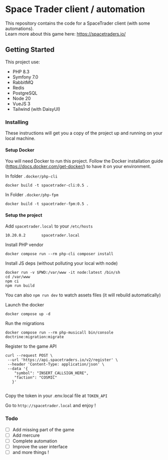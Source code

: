 # Space Trader client / automation

This repository contains the code for a SpaceTrader client (with some automations).  
Learn more about this game here: https://spacetraders.io/

## Getting Started

This project use:

- PHP 8.3
- Symfony 7.0
- RabbitMQ
- Redis
- PostgreSQL
- Node 20
- VueJS 3
- Tailwind (with DaisyUI)



### Installing

These instructions will get you a copy of the project up and running on your local machine.

#### Setup Docker

You will need Docker to run this project.
Follow the Docker installation guide (https://docs.docker.com/get-docker/) to have it on your environment.

In folder `.docker/php-cli`
```
docker build -t spacetrader-cli:0.5 .
``````
In Folder `.docker/php-fpm`
```
docker build -t spacetrader-fpm:0.5 .
```

#### Setup the project


Add `spacetrader.local` to your `/etc/hosts`
```
10.20.0.2       spacetrader.local
```

Install PHP vendor 
```
docker compose run --rm php-cli composer install
```

Install JS deps (without polluting your local with node)
```
docker run -v $PWD:/var/www -it node:latest /bin/sh
cd /var/www
npm ci
npm run build
```
You can also `npm run dev` to watch assets files (it will rebuild automatically)

Launch the docker
```
docker compose up -d
```

Run the migrations
```
docker compose run --rm php-musicall bin/console doctrine:migration:migrate
```

Register to the game API
```
curl --request POST \
 --url 'https://api.spacetraders.io/v2/register' \
 --header 'Content-Type: application/json' \
 --data '{
    "symbol": "INSERT_CALLSIGN_HERE",
    "faction": "COSMIC"
   }'
   
```

Copy the token in your .env.local file at `TOKEN_API`


Go to `http://spacetrader.local` and enjoy !

### Todo 

- [ ] Add missing part of the game
- [ ] Add mercure
- [ ] Complete automation 
- [ ] Improve the user interface
- [ ] and more things !

